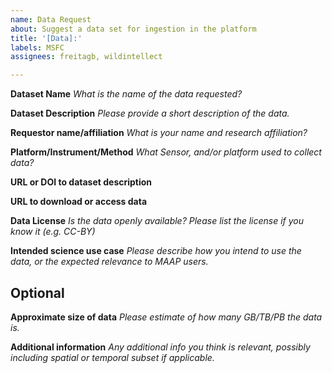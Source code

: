 ```yaml
---
name: Data Request
about: Suggest a data set for ingestion in the platform
title: '[Data]:'
labels: MSFC
assignees: freitagb, wildintellect

---
```


**Dataset Name**
*What is the name of the data requested?*

**Dataset Description**
*Please provide a short description of the data.*

**Requestor name/affiliation**
*What is your name and research affiliation?*

**Platform/Instrument/Method**
*What Sensor, and/or platform used to collect data?*

**URL or DOI to dataset description**

**URL to download or access data**

**Data License**
*Is the data openly available? Please list the license if you know it (e.g. CC-BY)*

**Intended science use case**
*Please describe how you intend to use the data, or the expected relevance to MAAP users.*

## Optional

**Approximate size of data**
*Please estimate of how many GB/TB/PB the data is.*

**Additional information**
*Any additional info you think is relevant, possibly including spatial or temporal subset if applicable.*
